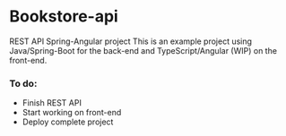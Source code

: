 # Bookstore-api
REST API Spring-Angular project
This is an example project using Java/Spring-Boot for the back-end and TypeScript/Angular (WIP) on the front-end.

### To do:
- Finish REST API
- Start working on front-end
- Deploy complete project
